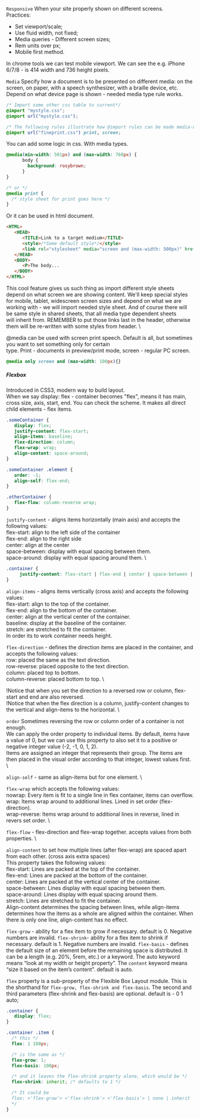 `Responsive`
When your site properly shown on different screens. \
Practices:
 - Set viewport/scale;
 - Use fluid width, not fixed;
 - Media queries - Different screen sizes;
 - Rem units over px;
 - Mobile first method.

In chrome tools we can test mobile viewport. We can see the e.g. iPhone 6/7/8 - is 414 width and 736 height pixels.

`Media`
Specify how a document is to be presented on different media: on the screen, on paper, with a speech synthesizer, with a braille device, etc.
Depend on what device page is shown - needed media type rule works.

```css
/* Import some other css table to current*/
@import "mystyle.css";
@import url("mystyle.css");

/* The following rules illustrate how @import rules can be made media-dependent: */
@import url("fineprint.css") print, screen;
```

You can add some logic in css. With media types.
```css
@media(min-width: 501px) and (max-width: 768px) {
      body {
        background: rosybrown;
      }
}

/* or */
@media print {
  /* style sheet for print goes here */
}
```
Or it can be used in html document.
```html
<HTML>
   <HEAD>
      <TITLE>Link to a target medium</TITLE>
      <style>/*Some default style*/</style>
      <link rel="stylesheet" media="screen and (max-width: 500px)" href="../css/mobile_devices.css">
   </HEAD>
   <BODY>
      <P>The body...
   </BODY>
</HTML>
```
This cool feature gives us such thing as import different style sheets depend on what screen we are showing content.
We'll keep special styles for mobile, tablet, widescreen screen sizes and depend on what we are working with - we will
import needed style sheet. And of course there will be same style in shared sheets, that all media type dependent sheets\
will inherit from. REMEMBER to put those links last in the header, otherwise them will be re-written with some styles from header. \

@media can be used with screen print speech. Default is all, but sometimes you want to set something only for certain \
type. Print - documents in preview/print mode, screen - regular PC screen.
```css
@media only screen and (max-width: 100px){}
```

##### Flexbox
Introduced in CSS3, modern way to build layout. \
When we say display: flex - container becomes "flex", means it has main, cross size, axis, start, end. You can check 
the scheme. It makes all direct child elements - flex items.

```css
.someContainer {
   display: flex;
   justify-content: flex-start;
   align-items: baseline;
   flex-direction: column;
   flex-wrap: wrap;
   align-content: space-around;
}

.someContainer .element {
   order: -1;
   align-self: flex-end;
}

.otherContainer {
   flex-flow: column-reverse wrap;
}

```
`justify-content` - aligns items horizontally (main axis) and accepts the following values: \
flex-start: align to the left side of the container \
flex-end: align to the right side \
center: align at the center \
space-between: display with equal spacing between them. \
space-around: display with equal spacing around them. \
```css
.container {
     justify-content: flex-start | flex-end | center | space-between | space-around | space-evenly | start | end | left | right ... + safe | unsafe;
}
```

`align-items` - aligns items vertically (cross axis) and accepts the following values: \
flex-start: align to the top of the container. \
flex-end: align to the bottom of the container. \
center: align at the vertical center of the container. \
baseline: display at the baseline of the container. \
stretch: are stretched to fit the container. \
In order its to work container needs height.


`flex-direction` - defines the direction items are placed in the container, and accepts the following values: \
row: placed the same as the text direction. \
row-reverse: placed opposite to the text direction. \
column: placed top to bottom. \
column-reverse: placed bottom to top. \

!Notice that when you set the direction to a reversed row or column, flex-start and end are also reversed. \
!Notice that when the flex direction is a column, justify-content changes to the vertical and align-items to the
horizontal. \

`order`
Sometimes reversing the row or column order of a container is not enough. \
We can apply the order property to individual items. By default, items have a value of 0, but we can use this property 
to also set it to a positive or negative integer value (-2, -1, 0, 1, 2). \
Items are assigned an integer that represents their group. The items are then placed in the visual order according to
that integer, lowest values first. \

`align-self` - same as align-items but for one element. \ 

`flex-wrap` which accepts the following values: \
nowrap: Every item is fit to a single line in flex container, items can overflow. \
wrap: Items wrap around to additional lines. Lined in set order (flex-direction). \
wrap-reverse: Items wrap around to additional lines in reverse, lined in revers set order. \

`flex-flow` - flex-direction and flex-wrap together. accepts values from both properties. \

`align-content` to set how multiple lines (after flex-wrap) are spaced apart from each other. (cross axis extra spaces) \
This property takes the following values: \
flex-start: Lines are packed at the top of the container. \
flex-end: Lines are packed at the bottom of the container. \
center: Lines are packed at the vertical center of the container. \
space-between: Lines display with equal spacing between them. \
space-around: Lines display with equal spacing around them. \
stretch: Lines are stretched to fit the container. \
Align-content determines the spacing between lines, while align-items determines how the items as a whole are aligned
within the container. When there is only one line, align-content has no effect.

`flex-grow` - ability for a flex item to grow if necessary.
default is 0. Negative numbers are invalid.
`flex-shrink`- ability for a flex item to shrink if necessary.
default is 1. Negative numbers are invalid.
`flex-basis` - defines the default size of an element before the remaining space is distributed. It can be a length (e.g. 20%, 5rem, etc.) or a keyword. The auto keyword means “look at my width or height property”. The ```content``` keyword means “size it based on the item’s content”.
default is auto.

`flex` property is a sub-property of the Flexible Box Layout module.
This is the shorthand for `flex-grow, flex-shrink and flex-basis`. The second and third parameters (flex-shrink and flex-basis) are optional.
default is - 0 1 auto;

```css
.container {
   display: flex;
}

.container .item {
  /* this */
  flex: 1 100px;

  /* is the same as */
  flex-grow: 1;
  flex-basis: 100px;

  /* and it leaves the flex-shrink property alone, which would be */
  flex-shrink: inherit; /* defaults to 1 */

  /* It could be
  flex: <'flex-grow'> <'flex-shrink'> <'flex-basis'> | none | inherit
  */
}
```